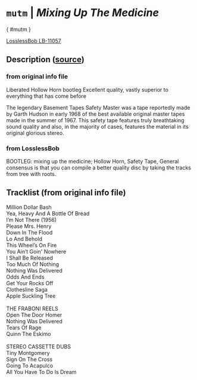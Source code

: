 # `mutm` | _Mixing Up The Medicine_

[](){ #mutm }

[LosslessBob LB-11057](http://www.losslessbob.wonderingwhattochoose.com/detail/LB-11057.html)

## Description ([source](http://www.losslessbob.wonderingwhattochoose.com/detail/LB-11057.html))

### from original info file

Liberated Hollow Horn bootleg
Excellent quality, vastly superior to everything that has come before

The legendary Basement Tapes Safety Master was a tape reportedly made by Garth Hudson in early 1968 of the best available original master tapes made in the summer of 1967. This safety tape features truly breathtaking sound quality and also, in the majority of cases, features the material in its original glorious stereo.

### from LosslessBob

BOOTLEG: mixing up the medicine; Hollow Horn, Safety Tape, General consensus is that you can compile a better quality disc by taking the tracks from tree with roots.

## Tracklist (from original info file)

Million Dollar Bash<br>Yea, Heavy And A Bottle Of Bread<br>I’m Not There (1956)<br>Please Mrs. Henry<br>Down In The Flood<br>Lo And Behold<br>This Wheel’s On Fire<br>You Ain’t Goin' Nowhere<br>I Shall Be Released<br>Too Much Of Nothing<br>Nothing Was Delivered<br>Odds And Ends<br>Get Your Rocks Off<br>Clothesline Saga<br>Apple Suckling Tree<br><br>THE FRABONI REELS<br>Open The Door Homer<br>Nothing Was Delivered<br>Tears Of Rage<br>Quinn The Eskimo<br><br>STEREO CASSETTE DUBS<br>Tiny Montgomery<br>Sign On The Cross<br>Going To Acapulco<br>All You Have To Do Is Dream

